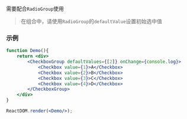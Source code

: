 需要配合`RadioGroup`使用
> 在组合中，请使用`RadioGroup`的`defaultValue`设置初始选中值

### 示例

<!--start-code-->

```jsx
function Demo(){
    return <div>
        <CheckboxGroup defaultValues={[2]} onChange={console.log}>
            <Checkbox value={1}>A</Checkbox>
            <Checkbox value={2}>B</Checkbox>
            <Checkbox value={3}>C</Checkbox>
            <Checkbox value={4}>D</Checkbox>
        </CheckboxGroup>
    </div>
}

ReactDOM.render(<Demo/>);
```

<!--end-code-->
